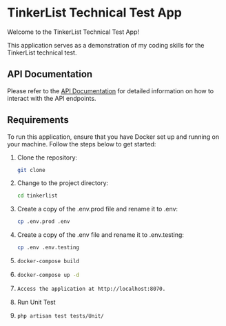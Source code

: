 # TinkerList Technical Test App

Welcome to the TinkerList Technical Test App!

This application serves as a demonstration of my coding skills for the TinkerList technical test.

## API Documentation

Please refer to the [API Documentation](https://documenter.getpostman.com/view/21608971/2s93m32Nkz) for detailed information on how to interact with the API endpoints.

## Requirements

To run this application, ensure that you have Docker set up and running on your machine. Follow the steps below to get started:

1. Clone the repository:

   ```bash
   git clone 
2. Change to the project directory:
   ```bash 
   cd tinkerlist
3. Create a copy of the .env.prod file and rename it to .env:
   ```bash 
   cp .env.prod .env
4. Create a copy of the .env file and rename it to .env.testing:
   ```bash 
   cp .env .env.testing
5. ```bash 
   docker-compose build
6. ```bash 
   docker-compose up -d
7. ```bash 
   Access the application at http://localhost:8070.
8. Run Unit Test
9. ```bash
   php artisan test tests/Unit/
